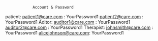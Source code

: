                Account & Password
patient:    patient1@care.com : YourPassword1
            patient2@care.com : YourPassword1
Aditor:     auditor1@care.com : YourPassword1
            auditor2@care.com : YourPassword1
Therapist:  johnsmith@care.com : YourPassword1
            alicejohnson@care.com: YourPassword1